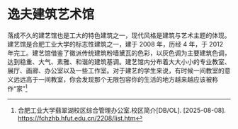 # 逸夫建筑艺术馆

落成不久的建艺馆也是工大的特色建筑之一，现代风格是建筑与艺术主题的体现。建艺馆是合肥工业大学的标志性建筑之一，建于 2008 年，历经 4 年，于 2012 年完工。建艺馆借鉴了徽派传统建筑粉墙黛瓦的色彩，以灰色调为主要建筑色调，达到稳重、大气、素雅、和谐的建筑基调。建艺馆内分布着大大小小的专业教室、展厅、画廊、办公室以及一些工作室。对于建艺的学生来说，有时候一间教室的意义远远高于一间教室，你会发现那个无限包容你的生活的地方越来越应该被称作“家”[^1]

[^1]:
    合肥工业大学翡翠湖校区综合管理办公室.校区简介[DB/OL]. \[2025-08-08].  
    <https://fchzhb.hfut.edu.cn/2208/list.htm>
